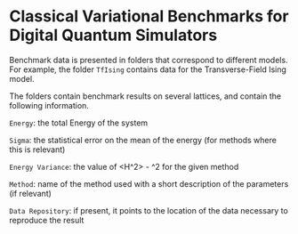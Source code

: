 # Classical Variational Benchmarks for Digital Quantum Simulators  

Benchmark data is presented in folders that correspond to different models.
For example, the folder `TfIsing` contains data for the Transverse-Field Ising model.

The folders contain benchmark results on several lattices, and contain the following information.

`Energy`: the total Energy of the system

`Sigma`: the statistical error on the mean of the energy (for methods where this is relevant)

`Energy Variance`: the value of <H^2> - <H>^2 for the given method

`Method`: name of the method used with a short description of the parameters (if relevant)

`Data Repository`: if present, it points to the location of the data necessary to reproduce the result  
